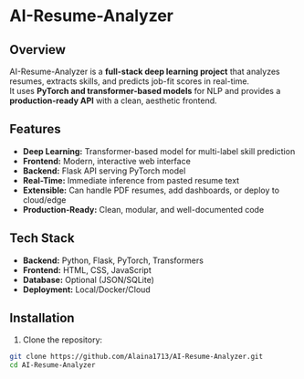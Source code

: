 # AI-Resume-Analyzer

## Overview
AI-Resume-Analyzer is a **full-stack deep learning project** that analyzes resumes, extracts skills, and predicts job-fit scores in real-time.  
It uses **PyTorch and transformer-based models** for NLP and provides a **production-ready API** with a clean, aesthetic frontend.


## Features
- **Deep Learning:** Transformer-based model for multi-label skill prediction
- **Frontend:** Modern, interactive web interface
- **Backend:** Flask API serving PyTorch model
- **Real-Time:** Immediate inference from pasted resume text
- **Extensible:** Can handle PDF resumes, add dashboards, or deploy to cloud/edge
- **Production-Ready:** Clean, modular, and well-documented code


## Tech Stack
- **Backend:** Python, Flask, PyTorch, Transformers
- **Frontend:** HTML, CSS, JavaScript
- **Database:** Optional (JSON/SQLite)
- **Deployment:** Local/Docker/Cloud


## Installation
1. Clone the repository:
```bash
git clone https://github.com/Alaina1713/AI-Resume-Analyzer.git
cd AI-Resume-Analyzer
